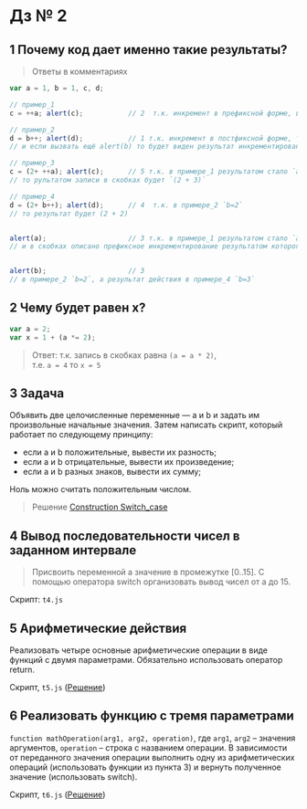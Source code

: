 # Дз № 2

## 1 Почему код дает именно такие результаты?

> Ответы в комментариях

```javascript
var a = 1, b = 1, c, d;

// пример_1
c = ++a; alert(c);           // 2  т.к. инкремент в префиксной форме, возврат идёт обновлённого значения `c`;

// пример_2
d = b++; alert(d);           // 1 т.к. инкремент в постфиксной форме, то возврат идёт сразу же, а потом выполняется инкрементирование;
// и если вызвать ещё alert(b) то будет виден результат инкрементирования `b = 2`;

// пример_3
c = (2+ ++a); alert(c);      // 5 т.к. в примере_1 результатом стало `а=2` и в скобках описано префиксное инкрементирование результатом которого будет `а=3`,
// то рультатом записи в скобках будет `(2 + 3)`

// пример_4
d = (2+ b++); alert(d);      // 4  т.к. в примере_2 `b=2`
// то результат будет (2 + 2)


alert(a);                    // 3 т.к. в примере_1 результатом стало `а=2`
// и в скобках описано префиксное инкрементирование результатом которого будет `а=3`


alert(b);                    // 3
// в примере_2 `b=2`, а результат действия в примере_4 `b=3`
```

## 2 Чему будет равен x?

```javascript
var a = 2;
var x = 1 + (a *= 2);
```

> Ответ: т.к. запись в скобках равна `(a = a * 2)`,\
> т.е. `a = 4` то `x = 5`

## 3 Задача

Объявить две целочисленные переменные — a и b и задать им произвольные начальные значения. Затем написать скрипт, который работает по следующему принципу:

- если a и b положительные, вывести их разность;
- если а и b отрицательные, вывести их произведение;
- если а и b разных знаков, вывести их сумму;

Ноль можно считать положительным числом.

> Решение [Construction Switch_case](https://codepen.io/vovs03/pen/GRNNmop?editors=1111)

## 4 Вывод последовательности чисел в заданном интервале

> Присвоить переменной а значение в промежутке [0..15].
> С помощью оператора switch организовать вывод чисел от a до 15.

Скрипт: `t4.js`

## 5 Арифметические действия

Реализовать четыре основные арифметические операции в виде функций с двумя параметрами.
Обязательно использовать оператор return.

Скрипт, `t5.js` ([Решение](https://codepen.io/vovs03/pen/bGBgzMg?editors=1111))

## 6 Реализовать функцию с тремя параметрами

`function mathOperation(arg1, arg2, operation)`,
где `arg1`, `arg2` – значения аргументов,
`operation` – строка с названием операции.
В зависимости от переданного значения операции выполнить одну из арифметических операций (использовать функции из пункта 3) и вернуть полученное значение (использовать switch).

Скрипт, `t6.js` ([Решение]())